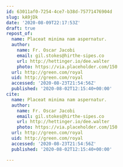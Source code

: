 ```yaml
---
id: 63011af0-7254-4ce7-b38d-75771476904d
slug: kA9jDk
date: '2020-08-09T22:17:53Z'
draft: true
repost_of:
  name: Placeat minima nam aspernatur.
  author:
    name: Fr. Oscar Jacobi
    email: gil.stokes@hirthe-sipes.co
    url: http://hettinger.io/dee.walter
    photo: https://via.placeholder.com/150
  url: http://green.com/royal
  uid: http://green.com/royal
  accessed: '2020-08-23T21:54:56Z'
  published: '2020-08-02T12:15:40+00:00'
cite:
  name: Placeat minima nam aspernatur.
  author:
    name: Fr. Oscar Jacobi
    email: gil.stokes@hirthe-sipes.co
    url: http://hettinger.io/dee.walter
    photo: https://via.placeholder.com/150
  url: http://green.com/royal
  uid: http://green.com/royal
  accessed: '2020-08-23T21:54:56Z'
  published: '2020-08-02T12:15:40+00:00'

---
```



